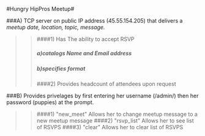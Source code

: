 #Hungry HipPros Meetup#

###A) TCP server on public IP address (45.55.154.205) that delivers a *meetup date, location, topic, message.*
>>####1) Has The ability to accept RSVP 
>>##### a)catalogs *Name* and *Email address*
>>##### b)specifies format
>>####2) Provides headcount of attendees upon request

###B) Provides privelages by first entering her username (/admin/) then her password (puppies) at the prompt.
>>####1) "new_meet" Allows her to change meetup message to a new meetup message
>>####2) "rsvp_list" Allows her to see list of RSVPS
>>####3) "clear" Allows her to clear list of RSVPS




	
